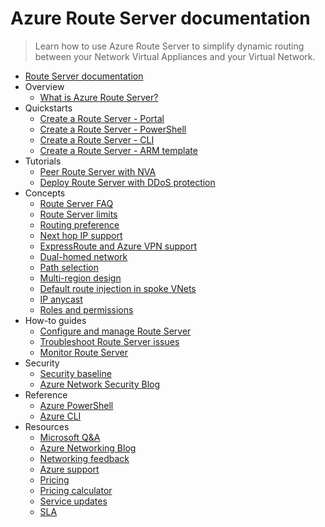 # Azure Route Server documentation
> Learn how to use Azure Route Server to simplify dynamic routing between your Network Virtual Appliances and your Virtual Network.
  - [Route Server documentation](https://learn.microsoft.com/en-us/azure/route-server/)
  - Overview
    - [What is Azure Route Server?](https://learn.microsoft.com/en-us/azure/route-server/overview)
  - Quickstarts
    - [Create a Route Server - Portal](https://learn.microsoft.com/en-us/azure/route-server/quickstart-create-route-server-portal)
    - [Create a Route Server - PowerShell](https://learn.microsoft.com/en-us/azure/route-server/quickstart-create-route-server-powershell)
    - [Create a Route Server - CLI](https://learn.microsoft.com/en-us/azure/route-server/quickstart-create-route-server-cli)
    - [Create a Route Server - ARM template](https://learn.microsoft.com/en-us/azure/route-server/quickstart-create-route-server-template)
  - Tutorials
    - [Peer Route Server with NVA](https://learn.microsoft.com/en-us/azure/route-server/peer-route-server-with-virtual-appliance)
    - [Deploy Route Server with DDoS protection](https://learn.microsoft.com/en-us/azure/route-server/tutorial-protect-route-server-ddos)
  - Concepts
    - [Route Server FAQ](https://learn.microsoft.com/en-us/azure/route-server/route-server-faq)
    - [Route Server limits](https://learn.microsoft.com/en-us/azure/azure-resource-manager/management/azure-subscription-service-limits?toc=/azure/route-server/toc.json)
    - [Routing preference](https://learn.microsoft.com/en-us/azure/route-server/hub-routing-preference)
    - [Next hop IP support](https://learn.microsoft.com/en-us/azure/route-server/next-hop-ip)
    - [ExpressRoute and Azure VPN support](https://learn.microsoft.com/en-us/azure/route-server/expressroute-vpn-support)
    - [Dual-homed network](https://learn.microsoft.com/en-us/azure/route-server/about-dual-homed-network)
    - [Path selection](https://learn.microsoft.com/en-us/azure/route-server/path-selection)
    - [Multi-region design](https://learn.microsoft.com/en-us/azure/route-server/multiregion)
    - [Default route injection in spoke VNets](https://learn.microsoft.com/en-us/azure/route-server/route-injection-in-spokes)
    - [IP anycast](https://learn.microsoft.com/en-us/azure/route-server/anycast)
    - [Roles and permissions](https://learn.microsoft.com/en-us/azure/route-server/roles-permissions)
  - How-to guides
    - [Configure and manage Route Server](https://learn.microsoft.com/en-us/azure/route-server/configure-route-server)
    - [Troubleshoot Route Server issues](https://learn.microsoft.com/en-us/azure/route-server/troubleshoot-route-server)
    - [Monitor Route Server](https://learn.microsoft.com/en-us/azure/route-server/monitor-route-server)
  - Security
    - [Security baseline](https://learn.microsoft.com/security/benchmark/azure/baselines/azure-route-server-security-baseline?toc=/azure/route-server/toc.json)
    - [Azure Network Security Blog](https://techcommunity.microsoft.com/category/azure-network-security/blog/azurenetworksecurityblog)
  - Reference
    - [Azure PowerShell](https://learn.microsoft.com/powershell/module/az.network/)
    - [Azure CLI](https://learn.microsoft.com/cli/azure/network/routeserver)
  - Resources
    - [Microsoft Q&A](https://learn.microsoft.com/answers/tags/501/route-server)
    - [Azure Networking Blog](https://techcommunity.microsoft.com/category/azure/blog/azurenetworkingblog)
    - [Networking feedback](https://feedback.azure.com/d365community/forum/8ae9bf04-8326-ec11-b6e6-000d3a4f0789)
    - [Azure support](https://azure.microsoft.com/support)
    - [Pricing](https://azure.microsoft.com/pricing/details/route-server/)
    - [Pricing calculator](https://azure.microsoft.com/pricing/calculator/)
    - [Service updates](https://azure.microsoft.com/updates/?filters=%5B"Azure+Route+Server"%5D)
    - [SLA](https://www.microsoft.com/licensing/docs/view/Service-Level-Agreements-SLA-for-Online-Services)
